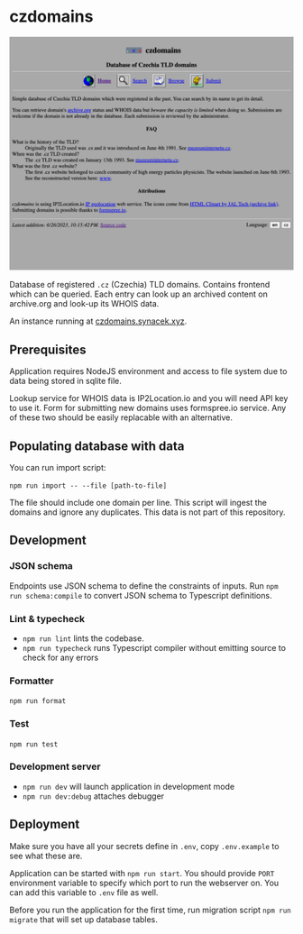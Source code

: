 # czdomains

![screenshot of the application](./doc/screenshot.png)

Database of registered `.cz` (Czechia) TLD domains. Contains frontend which can
be queried. Each entry can look up an archived content on archive.org and look-up its WHOIS data.

An instance running at [czdomains.synacek.xyz](https://czdomains.synacek.xyz).

## Prerequisites

Application requires NodeJS environment and access to file system due to data being stored in sqlite file.

Lookup service for WHOIS data is IP2Location.io and you will need API key to use it. Form for submitting new domains uses formspree.io service.
Any of these two should be easily replacable with an alternative.

## Populating database with data

You can run import script:

`npm run import -- --file [path-to-file]`

The file should include one domain per line. This script will ingest the domains and ignore any duplicates. This data is not part of this repository.

## Development

### JSON schema

Endpoints use JSON schema to define the constraints of inputs. Run `npm run schema:compile` to convert JSON schema to Typescript definitions.

### Lint & typecheck

- `npm run lint` lints the codebase.
- `npm run typecheck` runs Typescript compiler without emitting source to check for any errors

### Formatter

`npm run format`

### Test

`npm run test`

### Development server

- `npm run dev` will launch application in development mode
- `npm run dev:debug` attaches debugger

## Deployment

Make sure you have all your secrets define in `.env`, copy `.env.example` to see what these are.

Application can be started with `npm run start`. You should provide `PORT` environment variable to specify which port to run the webserver on. You can add this variable to `.env` file as well.

Before you run the application for the first time, run migration script `npm run migrate` that will set up database tables.
